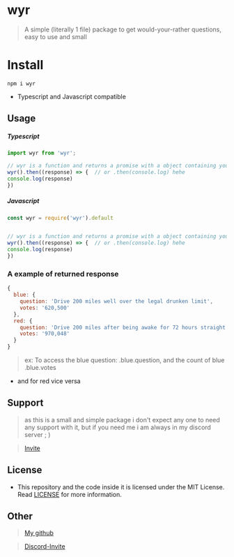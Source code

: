 # wyr

> A simple (literally 1  file) package to get would-your-rather questions, easy to use and small


# Install

```
npm i wyr
```

* Typescript and Javascript compatible

## Usage

##### Typescript

```ts
import wyr from 'wyr';

// wyr is a function and returns a promise with a object containing your questions
wyr().then((response) => {  // or .then(console.log) hehe
console.log(response)
})
```

##### Javascript

```js
const wyr = require('wyr').default


// wyr is a function and returns a promise with a object containing your questions
wyr().then((response) => {  // or .then(console.log) hehe
console.log(response)
})
```

### A example of returned response

```js
{
  blue: {
    question: 'Drive 200 miles well over the legal drunken limit',      
    votes: '620,500'
  },
  red: {
    question: 'Drive 200 miles after being awake for 72 hours straight',
    votes: '970,048'
  }
}
```

> ex: To access the blue question: <returnedResponse>.blue.question, and the count of blue <returnedResponse>.blue.votes

* and for red vice versa

## Support

> as this is a small and simple package i don't expect any one to need any support with it, but if you need me i am always in my discord server ; )

> [Invite](https://discord.gg/9s52pz6nWX)

## License

* This repository and the code inside it is licensed under the MIT License. Read [LICENSE](https://github.com/typicalninja493/wyr/blob/master/LICENSE) for more information.

## Other


> [My github](https://github.com/typicalninja493) 


> [Discord-Invite](https://discord.gg/9s52pz6nWX)

